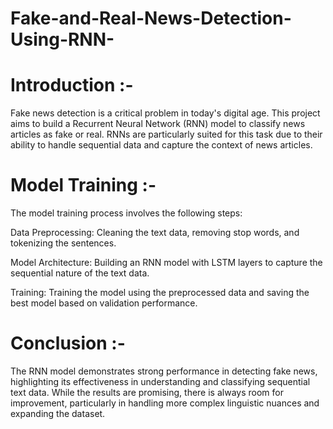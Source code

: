 # Fake-and-Real-News-Detection-Using-RNN-

# Introduction :-

Fake news detection is a critical problem in today's digital age. This project aims to build a Recurrent Neural Network (RNN) model to classify news articles as fake or real. 
RNNs are particularly suited for this task due to their ability to handle sequential data and capture the context of news articles.

# Model Training :- 

The model training process involves the following steps:

Data Preprocessing: Cleaning the text data, removing stop words, and tokenizing the sentences.

Model Architecture: Building an RNN model with LSTM layers to capture the sequential nature of the text data.

Training: Training the model using the preprocessed data and saving the best model based on validation performance.

# Conclusion :-

The RNN model demonstrates strong performance in detecting fake news, highlighting its effectiveness in understanding and classifying sequential text data.
While the results are promising, there is always room for improvement, particularly in handling more complex linguistic nuances and expanding the dataset.
